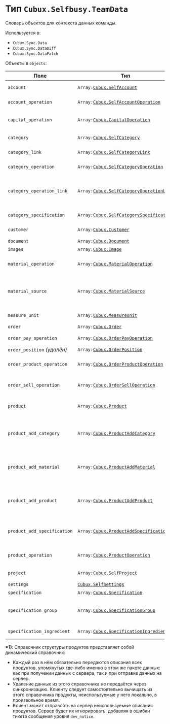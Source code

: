 Тип `Cubux.Selfbusy.TeamData`
=========================

Словарь объектов для контекста данных команды.

Используется в:

*   `Cubux.Sync.Data`
*   `Cubux.Sync.DataDiff`
*   `Cubux.Sync.DataPatch`

Объекты в `objects`:

Поле | Тип | Описание
---- | --- | --------
`account` | `Array:`[`Cubux.SelfAccount`][Cubux.SelfAccount] | Справочник счетов
`account_operation` | `Array:`[`Cubux.SelfAccountOperation`][Cubux.SelfAccountOperation] | Операции по счетам
`capital_operation` | `Array:`[`Cubux.CapitalOperation`][Cubux.CapitalOperation] | Операции по уставному капиталу
`category` | `Array:`[`Cubux.SelfCategory`][Cubux.SelfCategory] | Справочник категорий
`category_link` | `Array:`[`Cubux.SelfCategoryLink`][Cubux.SelfCategoryLink] | Связи между категориями
`category_operation` | `Array:`[`Cubux.SelfCategoryOperation`][Cubux.SelfCategoryOperation] | Операции по категориям
`category_operation_link` | `Array:`[`Cubux.SelfCategoryOperationLink`][Cubux.SelfCategoryOperationLink] | Связи между расходами по категориям и доходными категориями
`category_specification` | `Array:`[`Cubux.SelfCategorySpecification`][Cubux.SelfCategorySpecification] | Связи категорий с тех.картами
`customer` | `Array:`[`Cubux.Customer`][Cubux.Customer] | Справочник заказчиков
`document` | `Array:`[`Cubux.Document`][Cubux.Document] | Документы
`images` | `Array:`[`Cubux.Image`][Cubux.Image] | Изображения
`material_operation` | `Array:`[`Cubux.MaterialOperation`][Cubux.MaterialOperation] | Операции по материалам на складе
`material_source` | `Array:`[`Cubux.MaterialSource`][Cubux.MaterialSource] | Справочник материалов (неисчисляемые ресурсы, как таковые)
`measure_unit` | `Array:`[`Cubux.MeasureUnit`][Cubux.MeasureUnit] | Единицы измерения
`order` | `Array:`[`Cubux.Order`][Cubux.Order] | Заказы
`order_pay_operation` | `Array:`[`Cubux.OrderPayOperation`][Cubux.OrderPayOperation] | Операции по оплате в заказе
`order_position` _(удалён)_ | `Array:`[`Cubux.OrderPosition`][Cubux.OrderPosition] | Позиции заказов
`order_product_operation` | `Array:`[`Cubux.OrderProductOperation`][Cubux.OrderProductOperation] | Операции по продуктам и услугам в заказе
`order_sell_operation` | `Array:`[`Cubux.OrderSellOperation`][Cubux.OrderSellOperation] | Операции по позициям в заказе
`product` | `Array:`[`Cubux.Product`][Cubux.Product] | Описание структуры продуктов **\*1)**
`product_add_category` | `Array:`[`Cubux.ProductAddCategory`][Cubux.ProductAddCategory] | Дополнительные затраты категорий в структуре продуктов **\*1)**
`product_add_material` | `Array:`[`Cubux.ProductAddMaterial`][Cubux.ProductAddMaterial] | Дополнительные затраты материалов в структуре продуктов **\*1)**
`product_add_product` | `Array:`[`Cubux.ProductAddProduct`][Cubux.ProductAddProduct] | Дополнительные затраты иных продуктов в структуре продуктов **\*1)**
`product_add_specification` | `Array:`[`Cubux.ProductAddSpecification`][Cubux.ProductAddSpecification] | Дополнительные затраты тех.карт в структуре продуктов **\*1)**
`product_operation` | `Array:`[`Cubux.ProductOperation`][Cubux.ProductOperation] | Операции по продуктам на складе
`project` | `Array:`[`Cubux.SelfProject`][Cubux.SelfProject] | Справочник проектов
`settings` | [`Cubux.SelfSettings`][Cubux.SelfSettings] | Настройки
`specification` | `Array:`[`Cubux.Specification`][Cubux.Specification] | Техкарты
`specification_group` | `Array:`[`Cubux.SpecificationGroup`][Cubux.SpecificationGroup] | Группы в техкартах для группировки ингредиентов
`specification_ingredient` | `Array:`[`Cubux.SpecificationIngredient`][Cubux.SpecificationIngredient] | Ингредиенты техкарт

**\*1)**: Справочник структуры продуктов представляет собой динамический
справочник:

*   Каждый раз в нём обязательно передаются описания всех продуктов, упомянутых
    где-либо именно в этом же пакете данных: как при получении данных с сервера,
    так и при отправке данных на сервер.
*   Удаление данных из этого справочника не передаётся через синхронизацию.
    Клиенту следует самостоятельно вычищать из этого справочника продукты,
    неиспользуемые у него локально, в произвольное время.
*   Клиент _может_ отправлять на сервер неиспользуемые описания продуктов.
    Сервер будет их игнорировать, добавляя в ошибки тикета сообщения уровня
    `dev_notice`.


[Cubux.CapitalOperation]: ../team/capital-operation.md
[Cubux.Customer]: ../team/customer.md
[Cubux.Document]: ../team/document.md
[Cubux.Image]: ../team/image.md
[Cubux.MaterialOperation]: ../team/material-operation.md
[Cubux.MaterialSource]: ../team/material-source.md
[Cubux.MeasureUnit]: ../team/measure-unit.md
[Cubux.Order]: ../team/order.md
[Cubux.OrderPayOperation]: ../team/order-pay-operation.md
[Cubux.OrderPosition]: ../team/order-position.md
[Cubux.OrderProductOperation]: ../team/order-product-operation.md
[Cubux.OrderSellOperation]: ../team/order-sell-operation.md
[Cubux.Product]: ../team/product.md
[Cubux.ProductAddCategory]: ../team/product-add-category.md
[Cubux.ProductAddMaterial]: ../team/product-add-material.md
[Cubux.ProductAddProduct]: ../team/product-add-product.md
[Cubux.ProductAddSpecification]: ../team/product-add-specification.md
[Cubux.ProductOperation]: ../team/product-operation.md
[Cubux.SelfAccount]: ../team/account.md
[Cubux.SelfAccountOperation]: ../team/account-operation.md
[Cubux.SelfCategory]: ../team/category.md
[Cubux.SelfCategoryLink]: ../team/category-link.md
[Cubux.SelfCategoryOperation]: ../team/category-operation.md
[Cubux.SelfCategoryOperationLink]: ../team/category-operation-link.md
[Cubux.SelfCategorySpecification]: ../team/category-specification.md
[Cubux.SelfProject]: ../team/project.md
[Cubux.SelfSettings]: ../team/settings.md
[Cubux.Specification]: ../team/specification.md
[Cubux.SpecificationGroup]: ../team/specification-group.md
[Cubux.SpecificationIngredient]: ../team/specification-ingredient.md
